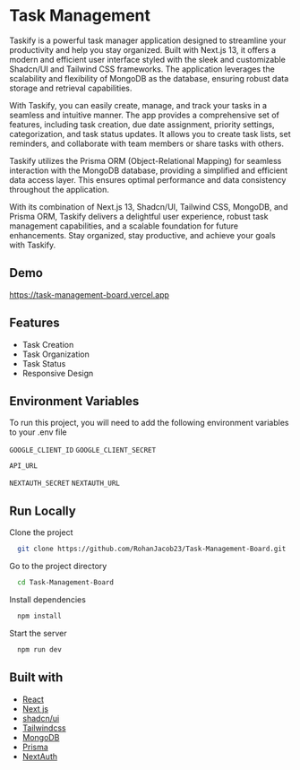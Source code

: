 # Task Management

Taskify is a powerful task manager application designed to streamline your productivity and help you stay organized. Built with Next.js 13, it offers a modern and efficient user interface styled with the sleek and customizable Shadcn/UI and Tailwind CSS frameworks. The application leverages the scalability and flexibility of MongoDB as the database, ensuring robust data storage and retrieval capabilities.

With Taskify, you can easily create, manage, and track your tasks in a seamless and intuitive manner. The app provides a comprehensive set of features, including task creation, due date assignment, priority settings, categorization, and task status updates. It allows you to create task lists, set reminders, and collaborate with team members or share tasks with others.

Taskify utilizes the Prisma ORM (Object-Relational Mapping) for seamless interaction with the MongoDB database, providing a simplified and efficient data access layer. This ensures optimal performance and data consistency throughout the application.

With its combination of Next.js 13, Shadcn/UI, Tailwind CSS, MongoDB, and Prisma ORM, Taskify delivers a delightful user experience, robust task management capabilities, and a scalable foundation for future enhancements. Stay organized, stay productive, and achieve your goals with Taskify.


## Demo

https://task-management-board.vercel.app



## Features

- Task Creation
- Task Organization
- Task Status
- Responsive Design


## Environment Variables

To run this project, you will need to add the following environment variables to your .env file

`GOOGLE_CLIENT_ID`
`GOOGLE_CLIENT_SECRET`

`API_URL`

`NEXTAUTH_SECRET`
`NEXTAUTH_URL`


## Run Locally

Clone the project

```bash
  git clone https://github.com/RohanJacob23/Task-Management-Board.git
```

Go to the project directory

```bash
  cd Task-Management-Board
```

Install dependencies

```bash
  npm install
```

Start the server

```bash
  npm run dev
```


## Built with

- [React](https://reactjs.org/)
- [Next js](https://nextjs.org/)
- [shadcn/ui](https://ui.shadcn.com/)
- [Tailwindcss](https://tailwindcss.com/)
- [MongoDB](https://www.mongodb.com/)
- [Prisma](https://www.prisma.io/)
- [NextAuth](https://next-auth.js.org/)

